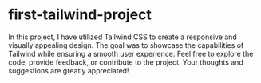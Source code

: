 # first-tailwind-project
In this project, I have utilized Tailwind CSS to create a responsive and visually appealing design. The goal was to showcase the capabilities of Tailwind while ensuring a smooth user experience. Feel free to explore the code, provide feedback, or contribute to the project. Your thoughts and suggestions are greatly appreciated!
